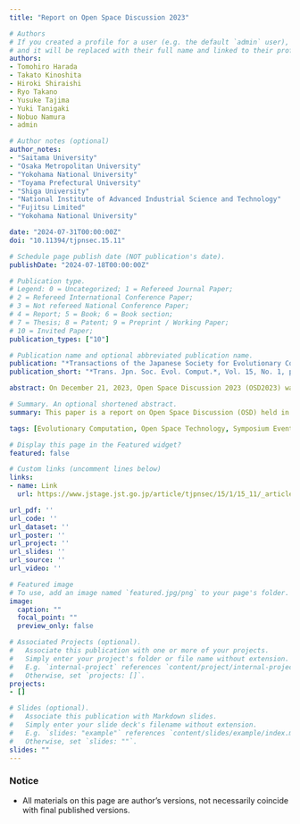 ```yaml
---
title: "Report on Open Space Discussion 2023"

# Authors
# If you created a profile for a user (e.g. the default `admin` user), write the username (folder name) here 
# and it will be replaced with their full name and linked to their profile.
authors:
- Tomohiro Harada
- Takato Kinoshita
- Hiroki Shiraishi
- Ryo Takano
- Yusuke Tajima
- Yuki Tanigaki
- Nobuo Namura
- admin

# Author notes (optional)
author_notes:
- "Saitama University"
- "Osaka Metropolitan University"
- "Yokohama National University"
- "Toyama Prefectural University"
- "Shiga University"
- "National Institute of Advanced Industrial Science and Technology"
- "Fujitsu Limited"
- "Yokohama National University"

date: "2024-07-31T00:00:00Z"
doi: "10.11394/tjpnsec.15.11"

# Schedule page publish date (NOT publication's date).
publishDate: "2024-07-18T00:00:00Z"

# Publication type.
# Legend: 0 = Uncategorized; 1 = Refereed Journal Paper;
# 2 = Refereed International Conference Paper;
# 3 = Not refereed National Conference Paper;
# 4 = Report; 5 = Book; 6 = Book section;
# 7 = Thesis; 8 = Patent; 9 = Preprint / Working Paper;
# 10 = Invited Paper;
publication_types: ["10"]

# Publication name and optional abbreviated publication name.
publication: "*Transactions of the Japanese Society for Evolutionary Computation*, Vol. 15, No. 1, pp. 11--19 (in Japanese)"
publication_short: "*Trans. Jpn. Soc. Evol. Comput.*, Vol. 15, No. 1, pp. 11--19 (in Japanese)"

abstract: On December 21, 2023, Open Space Discussion 2023 (OSD2023) was held as a 1st-day event of the 2023 Symposium on Evolutionary Computation. This event was motivated to provide an opportunity to share, discuss, and create future directions in evolutionary computation. This paper offers an event report for OSD2023, including a summary of the discussions and participant feedback.

# Summary. An optional shortened abstract.
summary: This paper is a report on Open Space Discussion (OSD) held in Evolutionary Computation Symposium 2023.

tags: [Evolutionary Computation, Open Space Technology, Symposium Event]

# Display this page in the Featured widget?
featured: false

# Custom links (uncomment lines below)
links:
- name: Link
  url: https://www.jstage.jst.go.jp/article/tjpnsec/15/1/15_11/_article/-char/en

url_pdf: ''
url_code: ''
url_dataset: ''
url_poster: ''
url_project: ''
url_slides: ''
url_source: ''
url_video: ''

# Featured image
# To use, add an image named `featured.jpg/png` to your page's folder. 
image:
  caption: ""
  focal_point: ""
  preview_only: false

# Associated Projects (optional).
#   Associate this publication with one or more of your projects.
#   Simply enter your project's folder or file name without extension.
#   E.g. `internal-project` references `content/project/internal-project/index.md`.
#   Otherwise, set `projects: []`.
projects:
- []

# Slides (optional).
#   Associate this publication with Markdown slides.
#   Simply enter your slide deck's filename without extension.
#   E.g. `slides: "example"` references `content/slides/example/index.md`.
#   Otherwise, set `slides: ""`.
slides: ""
---
```


### Notice

- All materials on this page are author’s versions, not necessarily coincide with final published versions.
